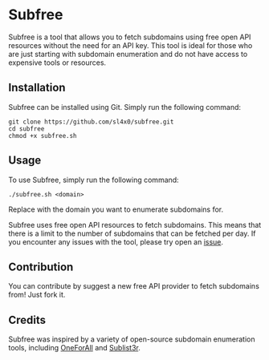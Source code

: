 # Subfree

Subfree is a tool that allows you to fetch subdomains using free open API resources without the need for an API key. This tool is ideal for those who are just starting with subdomain enumeration and do not have access to expensive tools or resources.

## Installation

Subfree can be installed using Git. Simply run the following command:

```console
git clone https://github.com/sl4x0/subfree.git
cd subfree
chmod +x subfree.sh
```

## Usage

To use Subfree, simply run the following command:

```console
./subfree.sh <domain>
```

Replace <domain> with the domain you want to enumerate subdomains for.

Subfree uses free open API resources to fetch subdomains. This means that there is a limit to the number of subdomains that can be fetched per day. 
If you encounter any issues with the tool, please try open an [issue](https://github.com/sl4x0/subfree/issues).

## Contribution
You can contribute by suggest a new free API provider to fetch subdomains from! Just fork it.

## Credits

Subfree was inspired by a variety of open-source subdomain enumeration tools, including [OneForAll](https://github.com/shmilylty/OneForAll) and [Sublist3r](https://github.com/aboul3la/Sublist3r).
